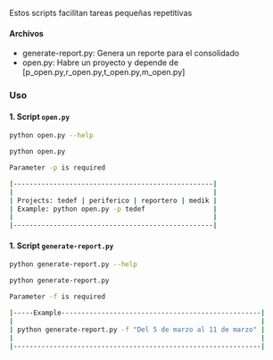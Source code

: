 Estos scripts facilitan tareas pequeñas repetitivas
#### Archivos
- generate-report.py: Genera un reporte para el consolidado
- open.py: Habre un proyecto y depende de [p_open.py,r_open.py,t_open.py,m_open.py]     
 
### Uso
#### 1. Script <code>open.py</code>

```bash
python open.py --help
```
```bash
python open.py
```
```bash
Parameter -p is required

|--------------------------------------------------|
|                                                  |
| Projects: tedef | periferico | reportero | medik |
| Example: python open.py -p tedef                 |
|                                                  |
|--------------------------------------------------|
```

#### 1. Script <code>generate-report.py</code>

```bash
python generate-report.py --help
```
```bash
python generate-report.py 
```
```bash
Parameter -f is required

|-----Example--------------------------------------------------|
|                                                              |
| python generate-report.py -f "Del 5 de marzo al 11 de marzo" |
|                                                              |
|--------------------------------------------------------------|
```